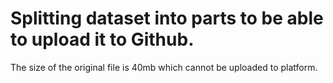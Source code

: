# Splitting dataset into parts to be able to upload it to Github.
The size of the original file is 40mb which cannot be uploaded to platform.
